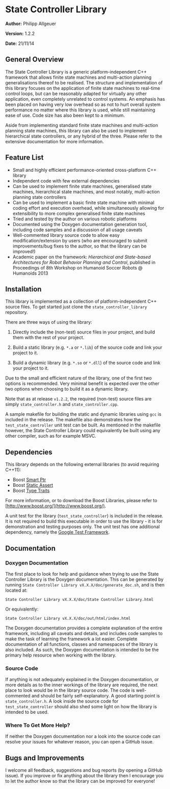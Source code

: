 # State Controller Library

**Author:** Philipp Allgeuer

**Version:** 1.2.2

**Date:** 21/11/14

## General Overview
The State Controller Library is a generic platform-independent C++ framework that allows finite state machines and multi-action planning generalisations thereof to be realised. The structure and implementation of this library focuses on the application of finite state machines to real-time control loops, but can be reasonably adapted for virtually any other application, even completely unrelated to control systems. An emphasis has been placed on having very low overhead so as not to hurt overall system performance no matter where this library is used, while still maintaining ease of use. Code size has also been kept to a minimum.

Aside from implementing standard finite state machines and multi-action planning state machines, this library can also be used to implement hierarchical state controllers, or any hybrid of the three. Please refer to the extensive documentation for more information.

## Feature List
- Small and highly efficient performance-oriented cross-platform C++ library
- Independent code with few external dependencies
- Can be used to implement finite state machines, generalised state machines, hierarchical state machines, and most notably, multi-action planning state controllers
- Can be used to implement a basic finite state machine with minimal coding effort and execution overhead, while simultaneously allowing for extensibility to more complex generalised finite state machines
- Tried and tested by the author on various robotic platforms
- Documented using the Doxygen documentation generation tool, including code samples and a discussion of all usage caveats
- Well-commented library source code to allow easy modification/extension by users (who are encouraged to submit improvements/bug fixes to the author, so that the library can be improved!)
- Academic paper on the framework: *Hierarchical and State-based Architectures for Robot Behavior Planning and Control*, published in Proceedings of 8th Workshop on Humanoid Soccer Robots @ Humanoids 2013

## Installation
This library is implemented as a collection of platform-independent C++ source files. To get started just clone the `state_controller_library` repository.

There are three ways of using the library:

1. Directly include the (non-test) source files in your project, and build them with the rest of your project.

2. Build a static library (e.g. `*.a` or `*.lib`) of the source code and link your project to it.

3. Build a dynamic library (e.g. `*.so` or `*.dll`) of the source code and link your project to it.

Due to the small and efficient nature of the library, one of the first two options is recommended. Very minimal benefit is expected over the other two options when choosing to build it as a dynamic library.

Note that as at release `v1.2.2`, the required (non-test) source files are simply `state_controller.h` and `state_controller.cpp`.

A sample makefile for building the static and dynamic libraries using `gcc` is included in the release. The makefile also demonstrates how the `test_state_controller` unit test can be built. As mentioned in the makefile however, the State Controller Library could equivalently be built using any other compiler, such as for example MSVC.

## Dependencies
This library depends on the following external libraries (to avoid requiring C++11):
- Boost [Smart Ptr](http://www.boost.org/doc/libs/release/libs/smart_ptr/)
- Boost [Static Assert](http://www.boost.org/doc/libs/release/libs/static_assert/)
- Boost [Type Traits](http://www.boost.org/doc/libs/release/libs/type_traits/)

For more information, or to download the Boost Libraries, please refer to [http://www.boost.org/](http://www.boost.org/).

A unit test for the library (`test_state_controller`) is included in the release. It is not required to build this executable in order to use the library - it is for demonstration and testing purposes only. The unit test has one additional dependency, namely the [Google Test Framework](https://code.google.com/p/googletest/).

## Documentation
### Doxygen Documentation
The first place to look for help and guidance when trying to use the State Controller Library is the Doxygen documentation. This can be generated by running `State Controller Library vX.X.X/doc/generate_doc.sh`, and is then located at:

`State Controller Library vX.X.X/doc/State Controller Library.html`

Or equivalently:

`State Controller Library vX.X.X/doc/out/html/index.html`

The Doxygen documentation provides a complete explanation of the entire framework, including all caveats and details, and includes code samples to make the task of learning the framework a lot easier. Complete documentation of all functions, classes and namespaces of the library is also included. As such, the Doxygen documentation is intended to be the primary help resource when working with the library.

### Source Code
If anything is not adequately explained in the Doxygen documentation, or more details as to the inner workings of the library are required, the next place to look would be in the library source code. The code is well-commented and should be fairly self-explanatory. A good starting point is `state_controller.h`. A look inside the source code for `test_state_controller` should also shed some light on how the library is intended to be used.

### Where To Get More Help?
If neither the Doxygen documentation nor a look into the source code can resolve your issues for whatever reason, you can open a GitHub issue.

## Bugs and Improvements
I welcome all feedback, suggestions and bug reports (by opening a GitHub issue). If you improve or fix anything about the library then I encourage you to let the author know so that the library can be improved for everyone!
